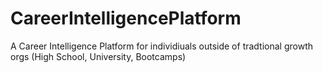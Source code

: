 # CareerIntelligencePlatform
A Career Intelligence Platform for individiuals outside of tradtional growth orgs (High School, University, Bootcamps) 
